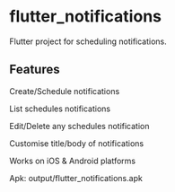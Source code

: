 # flutter_notifications

Flutter project for scheduling notifications.

## Features

Create/Schedule notifications

List schedules notifications

Edit/Delete any schedules notification

Customise title/body of notifications

Works on iOS & Android platforms

Apk: output/flutter_notifications.apk
